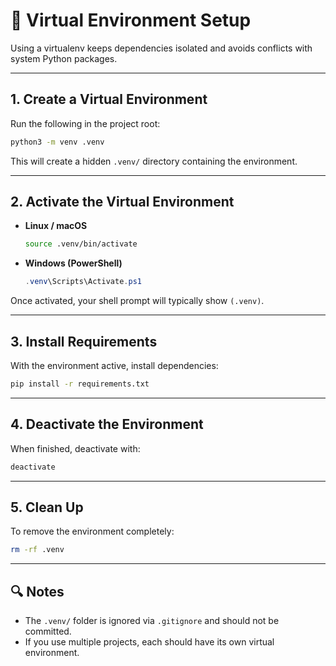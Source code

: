 # 🐍 Virtual Environment Setup

Using a virtualenv keeps dependencies isolated and avoids conflicts with system Python packages.

---

## 1. Create a Virtual Environment

Run the following in the project root:

```bash
python3 -m venv .venv
````

This will create a hidden `.venv/` directory containing the environment.

---

## 2. Activate the Virtual Environment

* **Linux / macOS**

  ```bash
  source .venv/bin/activate
  ```

* **Windows (PowerShell)**

  ```powershell
  .venv\Scripts\Activate.ps1
  ```

Once activated, your shell prompt will typically show `(.venv)`.

---

## 3. Install Requirements

With the environment active, install dependencies:

```bash
pip install -r requirements.txt
```

---

## 4. Deactivate the Environment

When finished, deactivate with:

```bash
deactivate
```

---

## 5. Clean Up

To remove the environment completely:

```bash
rm -rf .venv
```

---

## 🔍 Notes

* The `.venv/` folder is ignored via `.gitignore` and should not be committed.
* If you use multiple projects, each should have its own virtual environment.

